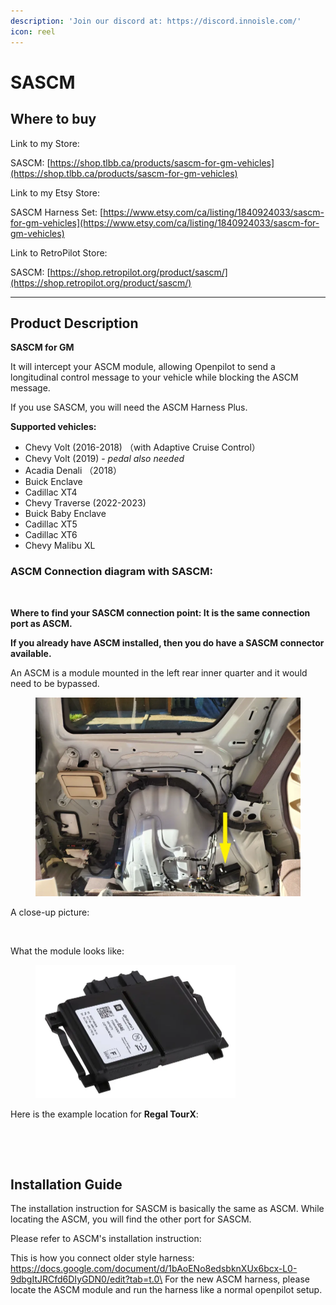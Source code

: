 ```yaml
---
description: 'Join our discord at: https://discord.innoisle.com/'
icon: reel
---
```


# SASCM

## Where to buy

Link to my Store:&#x20;

SASCM: [https://shop.tlbb.ca/products/sascm-for-gm-vehicles](https://shop.tlbb.ca/products/sascm-for-gm-vehicles)

Link to my Etsy Store:

SASCM Harness Set: [https://www.etsy.com/ca/listing/1840924033/sascm-for-gm-vehicles](https://www.etsy.com/ca/listing/1840924033/sascm-for-gm-vehicles)

Link to RetroPilot Store:

SASCM: [https://shop.retropilot.org/product/sascm/](https://shop.retropilot.org/product/sascm/)

***

## Product Description

**SASCM for GM**

It will intercept your ASCM module, allowing Openpilot to send a longitudinal control message to your vehicle while blocking the ASCM message.

If you use SASCM, you will need the ASCM Harness Plus.

**Supported vehicles:**

* Chevy Volt (2016-2018)  （with Adaptive Cruise Control）
* Chevy Volt (2019) - _pedal also needed_
* Acadia Denali （2018）
* Buick Enclave
* Cadillac XT4
* Chevy Traverse  (2022-2023)
* Buick Baby Enclave
* Cadillac XT5
* Cadillac XT6
* Chevy Malibu XL

### ASCM Connection diagram with SASCM:

<figure><img src="../.gitbook/assets/ASCM SASCM connection diagram final.png" alt=""><figcaption></figcaption></figure>

**Where to find your SASCM connection point: It is the same connection port as ASCM.**

**If you already have ASCM installed, then you do have a SASCM connector available.**&#x20;

An ASCM is a module mounted in the left rear inner quarter and it would need to be bypassed.

<figure><img src="../.gitbook/assets/企业微信截图_17503052124037.png" alt=""><figcaption></figcaption></figure>

A close-up picture:

<figure><img src="../.gitbook/assets/企业微信截图_17503051705707.png" alt="" width="375"><figcaption></figcaption></figure>

What the module looks like:

<figure><img src="../.gitbook/assets/企业微信截图_17503052016696.png" alt="" width="320"><figcaption></figcaption></figure>

Here is the example location for **Regal TourX**:

<div><figure><img src="../.gitbook/assets/企业微信截图_17503055253366.png" alt="" width="375"><figcaption></figcaption></figure> <figure><img src="../.gitbook/assets/企业微信截图_17503055214687.png" alt="" width="375"><figcaption></figcaption></figure></div>



## Installation Guide

The installation instruction for SASCM is basically the same as ASCM. While locating the ASCM, you will find the other port for SASCM.

Please refer to ASCM's installation instruction:

This is how you connect older style harness: https://docs.google.com/document/d/1bAoENo8edsbknXUx6bcx-L0-9dbgItJRCfd6DIyGDN0/edit?tab=t.0\
For the new ASCM harness, please locate the ASCM module and run the harness like a normal openpilot setup.
